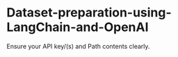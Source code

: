 # Dataset-preparation-using-LangChain-and-OpenAI

Ensure your API key/(s) and Path contents clearly.
